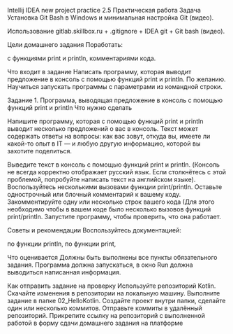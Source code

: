 Intellij IDEA new project practice
2.5 Практическая работа
Задача
Установка Git Bash в Windows и минимальная настройка Git (видео).

Использование gitlab.skillbox.ru + .gitignore + IDEA git + Git bash (видео).



Цели домашнего задания
Поработать:

с функциями print и println,
комментариями кода.


Что входит в задание
Написать программу, которая выводит предложение в консоль с помощью функций print и println.
По желанию. Научиться запускать программы с параметрами из командной строки.


Задание 1. Программа, выводящая предложение в консоль с помощью функций print и println
Что нужно сделать

Напишите программу, которая с помощью функций print и println выводит несколько предложений о вас в консоль. Текст может содержать ответы на вопросы: как вас зовут, откуда вы, имеете ли какой-то опыт в IT — и любую другую информацию, которой вы захотите поделиться.

Выведите текст в консоль с помощью функций print и println. (Консоль не всегда корректно отображает русский язык. Если столкнётесь с этой проблемой, попробуйте написать текст на английском языке).
Воспользуйтесь несколькими вызовами функции print/println.
Оставьте однострочный или блочный комментарий к вашему коду.
Закомментируйте одну или несколько строк вашего кода (Для этого необходимо чтобы в вашем коде было несколько вызовов функций print/println.
Запустите программу, чтобы проверить, что она работает.


Советы и рекомендации
Воспользуйтесь документацией:

по функции println,
по функции print,


Что оценивается
Должны быть выполнены все пункты обязательного задания.
Программа должна запускаться, в окно Run должна выводиться написанная информация.


Как отправить задание на проверку
Используйте репозиторий Kotlin.
Скачайте изменения в репозитории на локальную машину.
Выполните задание в папке 02_HelloKotlin. Создайте проект внутри папки, сделайте один или несколько коммитов. Отправьте коммиты в удалённый репозиторий.
Прикрепите ссылку на репозиторий с выполненной работой в форму сдачи домашнего задания на платформе